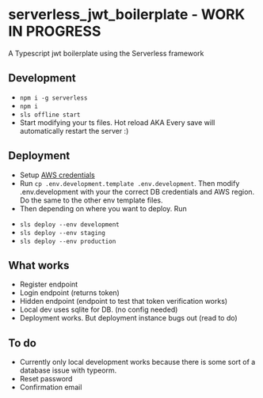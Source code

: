 # serverless_jwt_boilerplate - WORK IN PROGRESS

A Typescript jwt boilerplate using the Serverless framework

## Development

- `npm i -g serverless`
- `npm i`
- `sls offline start`
- Start modifying your ts files. Hot reload AKA Every save will automatically restart the server :)

## Deployment

- Setup [AWS credentials](https://docs.aws.amazon.com/sdk-for-java/v1/developer-guide/setup-credentials.html)
- Run `cp .env.development.template .env.development`. Then modify .env.development with your the correct DB credentials and AWS region. Do the same to the other env template files.
- Then depending on where you want to deploy. Run

* `sls deploy --env development`
* `sls deploy --env staging`
* `sls deploy --env production`

## What works

- Register endpoint
- Login endpoint (returns token)
- Hidden endpoint (endpoint to test that token verification works)
- Local dev uses sqlite for DB. (no config needed)
- Deployment works. But deployment instance bugs out (read to do)

## To do

- Currently only local development works because there is some sort of a database issue with typeorm.
- Reset password
- Confirmation email
